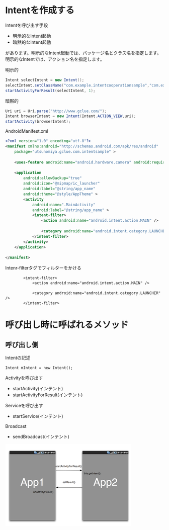 # Intentを作成する


Intentを呼び出す手段

- 明示的なIntent起動
- 暗黙的なIntent起動

があります。明示的なIntent起動では、パッケージ名とクラス名を指定します。明示的なIntentでは、アクション名を指定します。

明示的
```java
Intent selectIntent = new Intent();
selectIntent.setClassName("com.example.intentcooperationsample","com.example.intentcooperationsample.MyActivity");
startActivityForResult(selectIntent, 1);
```
暗黙的
```java
Uri uri = Uri.parse("http://www.gclue.com/");
Intent browserIntent = new Intent(Intent.ACTION_VIEW,uri);
startActivity(browserIntent);
```

AndroidManifest.xml
```xml
<?xml version="1.0" encoding="utf-8"?>
<manifest xmlns:android="http://schemas.android.com/apk/res/android"
    package="utsunomiya.gclue.com.intentsample" >

    <uses-feature android:name="android.hardware.camera" android:required="true" />

    <application
        android:allowBackup="true"
        android:icon="@mipmap/ic_launcher"
        android:label="@string/app_name"
        android:theme="@style/AppTheme" >
        <activity
            android:name=".MainActivity"
            android:label="@string/app_name" >
            <intent-filter>
                <action android:name="android.intent.action.MAIN" />

                <category android:name="android.intent.category.LAUNCHER" />
            </intent-filter>
        </activity>
    </application>

</manifest>
```


Intenr-filterタグでフィルターをかける

            <intent-filter>
                <action android:name="android.intent.action.MAIN" />

                <category android:name="android.intent.category.LAUNCHER" />
            </intent-filter>


# 呼び出し時に呼ばれるメソッド

## 呼び出し側

Intentの記述
```
Intent mIntent = new Intent();

```

Activityを呼び出す
- startActivity(インテント)
- startActivityForResult(インテント)

Serviceを呼び出す
- startService(インテント)

Broadcast
- sendBroadcast(インテント)

![](img-intent/intent101.png)

